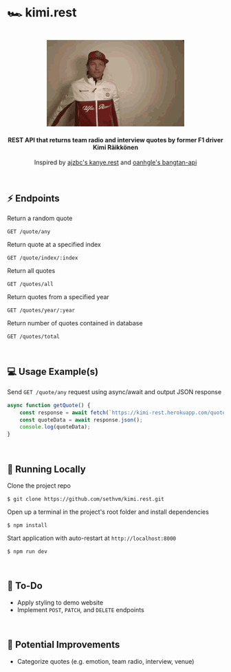 # 🏎️ kimi.rest

<br />
<div align=center>
    <img src='./src/kimi.gif' width=320 height=201 />
</div>

<h4 align=center>
    REST API that returns team radio and interview quotes by former F1 driver Kimi Räikkönen
</h4>

<p align=center>
	Inspired by <a href=https://github.com/ajzbc/kanye.rest>ajzbc's kanye.rest</a> and <a href=https://github.com/oanhgle/bangtan-api>oanhgle's bangtan-api</a>
</p>
<br />

## :zap: Endpoints
Return a random quote
```
GET /quote/any
```
Return quote at a specified index
```
GET /quote/index/:index
```
Return all quotes
```
GET /quotes/all
```
Return quotes from a specified year
```
GET /quotes/year/:year
```
Return number of quotes contained in database
```
GET /quotes/total
```
<br />

## :computer: Usage Example(s)
Send `GET /quote/any` request using async/await and output JSON response
``` javascript
async function getQuote() {
	const response = await fetch(`https://kimi-rest.herokuapp.com/quote/any`);
	const quoteData = await response.json();
	console.log(quoteData);
}
```
<br />

## :floppy_disk: Running Locally
Clone the project repo
```
$ git clone https://github.com/sethvm/kimi.rest.git
```
Open up a terminal in the project's root folder and install dependencies
```
$ npm install
```
Start application with auto-restart at `http://localhost:8000`
```
$ npm run dev
```
<br />

## :memo: To-Do
 - Apply styling to demo website
 - Implement `POST`, `PATCH`, and `DELETE` endpoints
<br />

## :star2: Potential Improvements
 - Categorize quotes (e.g. emotion, team radio, interview, venue)
<br />
